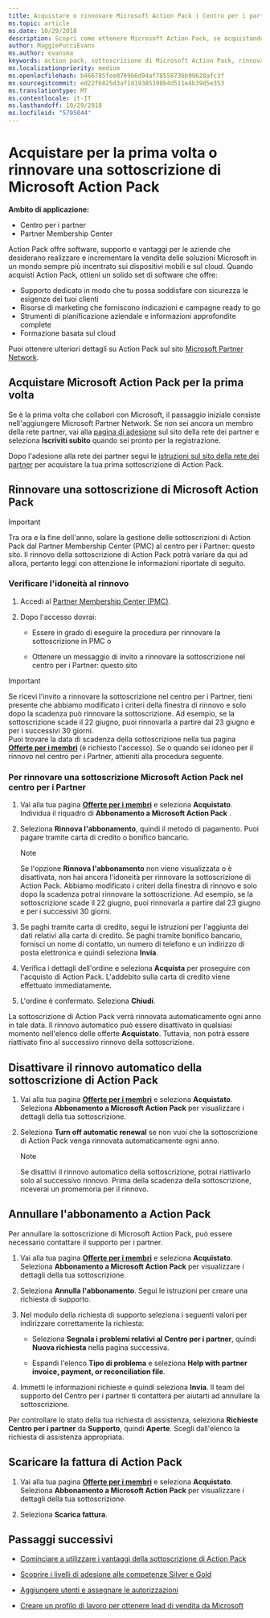 ```yaml
---
title: Acquistare o rinnovare Microsoft Action Pack | Centro per i partner
ms.topic: article
ms.date: 10/29/2018
description: Scopri come ottenere Microsoft Action Pack, se acquistando per la prima volta o rinnovando.
author: MaggiePucciEvans
ms.author: evansma
keywords: action pack, sottoscrizione di Microsoft Action Pack, rinnovare la sottoscrizione di Microsoft Action Pack, rinnovare action pack, ottenere action pack
ms.localizationpriority: medium
ms.openlocfilehash: b466785fee076966d94af78558736b99628afc3f
ms.sourcegitcommit: ed22f6825d3af1d19385198b4d511e4b39d5e353
ms.translationtype: MT
ms.contentlocale: it-IT
ms.lasthandoff: 10/29/2018
ms.locfileid: "5795044"
---
```

# <a name="buy-for-the-first-time-or-renew-a-microsoft-action-pack-subscription"></a>Acquistare per la prima volta o rinnovare una sottoscrizione di Microsoft Action Pack

**Ambito di applicazione:**

-  Centro per i partner
-  Partner Membership Center

Action Pack offre software, supporto e vantaggi per le aziende che desiderano realizzare e incrementare la vendita delle soluzioni Microsoft in un mondo sempre più incentrato sui dispositivi mobili e sul cloud. Quando acquisti Action Pack, ottieni un solido set di software che offre: 

- Supporto dedicato in modo che tu possa soddisfare con sicurezza le esigenze dei tuoi clienti 
- Risorse di marketing che forniscono indicazioni e campagne ready to go 
- Strumenti di pianificazione aziendale e informazioni approfondite complete 
- Formazione basata sul cloud 

Puoi ottenere ulteriori dettagli su Action Pack sul sito [Microsoft Partner Network](https://partner.microsoft.com/membership/internal-use-software#simple-tab-content-3).

## <a name="buy-microsoft-action-pack-for-the-first-time"></a>Acquistare Microsoft Action Pack per la prima volta

Se è la prima volta che collabori con Microsoft, il passaggio iniziale consiste nell'aggiungere Microsoft Partner Network. Se non sei ancora un membro della rete partner, vai alla [pagina di adesione](https://partner.microsoft.com/membership) sul sito della rete dei partner e seleziona **Iscriviti subito** quando sei pronto per la registrazione. 

Dopo l'adesione alla rete dei partner segui le [istruzioni sul sito della rete dei partner](https://partner.microsoft.com/membership/action-pack) per acquistare la tua prima sottoscrizione di Action Pack. 

## <a name="renew-a-microsoft-action-pack-subscription"></a>Rinnovare una sottoscrizione di Microsoft Action Pack

>[!IMPORTANT]
>Tra ora e la fine dell'anno, solare la gestione delle sottoscrizioni di Action Pack dal Partner Membership Center (PMC) al centro per i Partner: questo sito. Il rinnovo della sottoscrizione di Action Pack potrà variare da qui ad allora, pertanto leggi con attenzione le informazioni riportate di seguito.  

### <a name="check-your-renewal-eligibility"></a>Verificare l'idoneità al rinnovo

1. Accedi al [Partner Membership Center (PMC)](https://partner.microsoft.com/_login?authType=OpenIdConnect).

2. Dopo l'accesso dovrai:

    - Essere in grado di eseguire la procedura per rinnovare la sottoscrizione in PMC o

    - Ottenere un messaggio di invito a rinnovare la sottoscrizione nel centro per i Partner: questo sito

>[!IMPORTANT]
>Se ricevi l'invito a rinnovare la sottoscrizione nel centro per i Partner, tieni presente che abbiamo modificato i criteri della finestra di rinnovo e solo dopo la scadenza può rinnovare la sottoscrizione. Ad esempio, se la sottoscrizione scade il 22 giugno, puoi rinnovarla a partire dal 23 giugno e per i successivi 30 giorni.       
>Puoi trovare la data di scadenza della sottoscrizione nella tua pagina [**Offerte per i membri**](https://partnercenter.microsoft.com/pcv/partnership/offers) (è richiesto l'accesso). Se o quando sei idoneo per il rinnovo nel centro per i Partner, attieniti alla procedura seguente.  



### <a name="to-renew-a-microsoft-action-pack-subscription-in-the-partner-center"></a>Per rinnovare una sottoscrizione Microsoft Action Pack nel centro per i Partner

1. Vai alla tua pagina [**Offerte per i membri**](https://partnercenter.microsoft.com/pcv/partnership/offers) e seleziona **Acquistato**. Individua il riquadro di **Abbonamento a Microsoft Action Pack** .  

2. Seleziona **Rinnova l'abbonamento**, quindi il metodo di pagamento. Puoi pagare tramite carta di credito o bonifico bancario.

    >[!NOTE]
    >Se l'opzione **Rinnova l'abbonamento** non viene visualizzata o è disattivata, non hai ancora l'idoneità per rinnovare la sottoscrizione di Action Pack. Abbiamo modificato i criteri della finestra di rinnovo e solo dopo la scadenza potrai rinnovare la sottoscrizione. Ad esempio, se la sottoscrizione scade il 22 giugno, puoi rinnovarla a partire dal 23 giugno e per i successivi 30 giorni.  

3. Se paghi tramite carta di credito, segui le istruzioni per l'aggiunta dei dati relativi alla carta di credito. Se paghi tramite bonifico bancario, fornisci un nome di contatto, un numero di telefono e un indirizzo di posta elettronica e quindi seleziona **Invia**. 
     
4. Verifica i dettagli dell'ordine e seleziona **Acquista** per proseguire con l'acquisto di Action Pack. L'addebito sulla carta di credito viene effettuato immediatamente.

5. L'ordine è confermato. Seleziona **Chiudi**.

La sottoscrizione di Action Pack verrà rinnovata automaticamente ogni anno in tale data. Il rinnovo automatico può essere disattivato in qualsiasi momento nell'elenco delle offerte **Acquistato**. Tuttavia, non potrà essere riattivato fino al successivo rinnovo della sottoscrizione. 


## <a name="turn-off-automatic-action-pack-subscription-renewal"></a>Disattivare il rinnovo automatico della sottoscrizione di Action Pack

1. Vai alla tua pagina [**Offerte per i membri**](https://partnercenter.microsoft.com/pcv/partnership/offers) e seleziona **Acquistato**. Seleziona **Abbonamento a Microsoft Action Pack** per visualizzare i dettagli della tua sottoscrizione. 

2. Seleziona **Turn off automatic renewal** se non vuoi che la sottoscrizione di Action Pack venga rinnovata automaticamente ogni anno. 

    >[!NOTE]
    >Se disattivi il rinnovo automatico della sottoscrizione, potrai riattivarlo solo al successivo rinnovo. Prima della scadenza della sottoscrizione, riceverai un promemoria per il rinnovo.


## <a name="cancel-your-action-pack-subscription"></a>Annullare l'abbonamento a Action Pack

Per annullare la sottoscrizione di Microsoft Action Pack, può essere necessario contattare il supporto per i partner.

1. Vai alla tua pagina [**Offerte per i membri**](https://partnercenter.microsoft.com/pcv/partnership/offers) e seleziona **Acquistato**. Seleziona **Abbonamento a Microsoft Action Pack** per visualizzare i dettagli della tua sottoscrizione. 

3. Seleziona **Annulla l'abbonamento**. Segui le istruzioni per creare una richiesta di supporto. 

4. Nel modulo della richiesta di supporto seleziona i seguenti valori per indirizzare correttamente la richiesta:

    -  Seleziona **Segnala i problemi relativi al Centro per i partner**, quindi **Nuova richiesta** nella pagina successiva.

    -  Espandi l'elenco **Tipo di problema** e seleziona **Help with partner invoice, payment, or reconciliation file**. 

5. Immetti le informazioni richieste e quindi seleziona **Invia**. Il team del supporto del Centro per i partner ti contatterà per aiutarti ad annullare la sottoscrizione.

Per controllare lo stato della tua richiesta di assistenza, seleziona **Richieste Centro per i partner** da **Supporto**, quindi **Aperte**. Scegli dall'elenco la richiesta di assistenza appropriata.  

## <a name="download-your-action-pack-invoice"></a>Scaricare la fattura di Action Pack

1. Vai alla tua pagina [**Offerte per i membri**](https://partnercenter.microsoft.com/pcv/partnership/offers) e seleziona **Acquistato**. Seleziona **Abbonamento a Microsoft Action Pack** per visualizzare i dettagli della tua sottoscrizione. 

3. Seleziona **Scarica fattura**.
 
## <a name="next-steps"></a>Passaggi successivi

-   [Cominciare a utilizzare i vantaggi della sottoscrizione di Action Pack](manage-your-partner-network-benefits.md)

-   [Scoprire i livelli di adesione alle competenze Silver e Gold](https://partner.microsoft.com/membership/internal-use-software#simple-tab-content-2)

-   [Aggiungere utenti e assegnare le autorizzazioni](create-user-accounts-and-set-permissions.md)

-   [Creare un profilo di lavoro per ottenere lead di vendita da Microsoft](create-a-marketing-profile.md)



